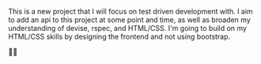 This is a new project that I will focus on test driven development with. I aim to add an api to this project at some point and time, as well as broaden my understanding of devise, rspec, and HTML/CSS. I'm going to build on my HTML/CSS skills by designing the frontend and not using bootstrap.

💪😎